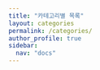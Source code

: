 ```yaml
---
title: "카테고리별 목록"
layout: categories
permalink: /categories/
author_profile: true
sidebar:
  nav: "docs"
---
```

